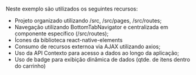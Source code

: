 Neste exemplo são utilizados os seguintes recursos:

* Projeto organizado utilizando /src, /src/pages, /src/routes;
* Navegação utilizando BottomTabNavigator e centralizada em componente específico (/src/routes);
* Ícones da biblioteca react-native-elements
* Consumo de recursos externoa via AJAX utilizando axios;
* Uso da API Contexto para acesso a dados ao longo da aplicação;
* Uso de badge para exibição dinâmica de dados (qtde. de itens dentro do carrinho)
